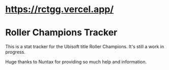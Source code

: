 # https://rctgg.vercel.app/

# Roller Champions Tracker
This is a stat tracker for the Ubisoft title Roller Champions.
It's still a work in progress.

Huge thanks to Nuntax for providing so much help and information.

